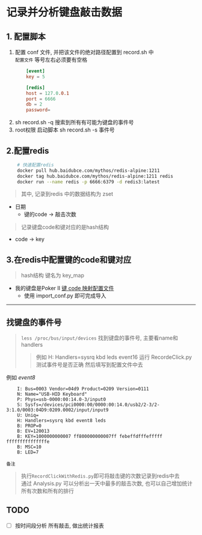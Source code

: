 # 记录并分析键盘敲击数据

## 1. 配置脚本
1. 配置 conf 文件, 并把该文件的绝对路径配置到 record.sh 中  
    `配置文件` 等号左右必须要有空格
    ```conf
        [event]
        key = 5

        [redis]
        host = 127.0.0.1
        port = 6666
        db = 2
        password=
    ```
1. sh record.sh -q 搜索到所有有可能为键盘的事件号
1. root权限 启动脚本 sh record.sh -s 事件号 


## 2.配置redis
```sh
    # 快速配置redis
    docker pull hub.baidubce.com/mythos/redis-alpine:1211
    docker tag hub.baidubce.com/mythos/redis-alpine:1211 redis
    docker run --name redis -p 6666:6379 -d redis3:latest
```
> 其中, 记录到redis 中的数据结构为 zset  
- 日期
    - 键的code -> 敲击次数 
> 记录键盘code和键对应的是hash结构
- code -> key

## 3.在redis中配置键的code和键对应
> hash结构 键名为 key_map 

- 我的键盘是Poker II [键 code 映射配置文件](pokerII.ini)
    - 使用 import_conf.py 即可完成导入

*********

## 找键盘的事件号
> `less /proc/bus/input/devices` 找到键盘的事件号, 主要看name和handlers
>> 例如 H: Handlers=sysrq kbd leds event16
>> 运行 RecordeClick.py 测试事件号是否正确 然后填写到配置文件中去

例如 _event8_
```
    I: Bus=0003 Vendor=04d9 Product=0209 Version=0111
    N: Name="USB-HID Keyboard"
    P: Phys=usb-0000:00:14.0-3/input0
    S: Sysfs=/devices/pci0000:00/0000:00:14.0/usb2/2-3/2-3:1.0/0003:04D9:0209.0002/input/input9
    U: Uniq=
    H: Handlers=sysrq kbd event8 leds 
    B: PROP=0
    B: EV=120013
    B: KEY=1000000000007 ff800000000007ff febeffdfffefffff fffffffffffffffe
    B: MSC=10
    B: LED=7
```

`备注`
> 执行`RecordClickWithRedis.py`即可将敲击键的次数记录到redis中去  
> 通过 Analysis.py 可以分析出一天中最多的敲击次数, 也可以自己增加统计所有次数和所有的排行


## TODO

- [ ] 按时间段分析 所有敲击, 做出统计报表
